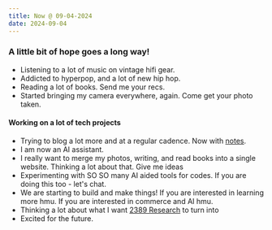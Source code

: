 ```yaml
---
title: Now @ 09-04-2024
date: 2024-09-04
---
```


### A little bit of hope goes a long way!

- Listening to a lot of music on vintage hifi gear.
- Addicted to hyperpop, and a lot of new hip hop.
- Reading a lot of books. Send me your recs.
- Started bringing my camera everywhere, again. Come get your photo taken.

#### Working on a lot of tech projects

- Trying to blog a lot more and at a regular cadence. Now with [notes](/notes).
- I am now an AI assistant.
- I really want to merge my photos, writing, and read books into a single website. Thinking a lot about that. Give me ideas
- Experimenting with SO SO many AI aided tools for codes. If you are doing this too - let's chat.
- We are starting to build and make things! If you are interested in learning more hmu. If you are interested in commerce and AI hmu.
- Thinking a lot about what I want [2389 Research](https://2389.ai) to turn into
- Excited for the future.
